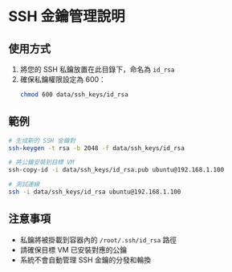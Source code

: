 # SSH 金鑰管理說明

## 使用方式

1. 將您的 SSH 私鑰放置在此目錄下，命名為 `id_rsa`
2. 確保私鑰權限設定為 600：
   ```bash
   chmod 600 data/ssh_keys/id_rsa
   ```

## 範例

```bash
# 生成新的 SSH 金鑰對
ssh-keygen -t rsa -b 2048 -f data/ssh_keys/id_rsa

# 將公鑰安裝到目標 VM
ssh-copy-id -i data/ssh_keys/id_rsa.pub ubuntu@192.168.1.100

# 測試連線
ssh -i data/ssh_keys/id_rsa ubuntu@192.168.1.100
```

## 注意事項

- 私鑰將被掛載到容器內的 `/root/.ssh/id_rsa` 路徑
- 請確保目標 VM 已安裝對應的公鑰
- 系統不會自動管理 SSH 金鑰的分發和輪換